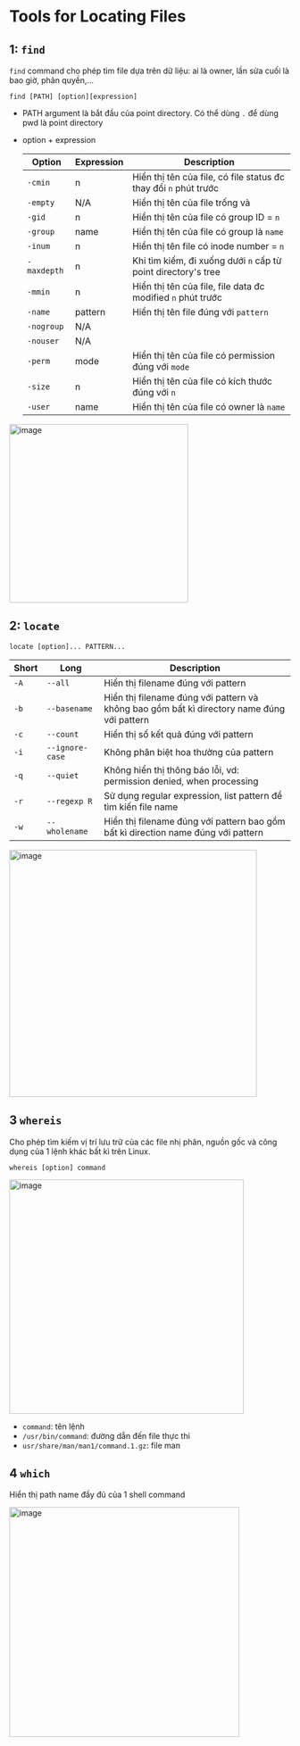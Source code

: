 # Tools for Locating Files

## 1: `find`

`find` command cho phép tìm file dựa trên dữ liệu: ai là owner, lần sửa cuối là bao giờ, phân quyền,...

```
find [PATH] [option][expression]
```

- PATH argument là bắt đầu của point directory. Có thể dùng `.` để dùng pwd là point directory
- option + expression

  | Option      | Expression | Description                                                      |
  | ----------- | ---------- | ---------------------------------------------------------------- |
  | `-cmin`     | n          | Hiển thị tên của file, có file status đc thay đổi `n` phút trước |
  | `-empty`    | N/A        | Hiển thị tên của file trống và                                   |
  | `-gid`      | n          | Hiển thị tên của file có group ID = `n`                          |
  | `-group`    | name       | Hiển thị tên của file có group là `name`                         |
  | `-inum`     | n          | Hiển thị tên file có inode number = `n`                          |
  | `-maxdepth` | n          | Khi tìm kiếm, đi xuống dưới `n` cấp từ point directory's tree    |
  | `-mmin`     | n          | Hiển thị tên của file, file data đc modified `n` phút trước      |
  | `-name`     | pattern    | Hiển thị tên file đúng với `pattern`                             |
  | `-nogroup`  | N/A        |                                                                  |
  | `-nouser`   | N/A        |                                                                  |
  | `-perm`     | mode       | Hiển thị tên của file có permission đúng với `mode`              |
  | `-size`     | n          | Hiển thị tên của file có kích thước đúng với `n`                 |
  | `-user`     | name       | Hiển thị tên của file có owner là `name`                         |

<img width="320" alt="image" src="https://user-images.githubusercontent.com/54473576/220805095-f22688d0-6602-472e-8db4-ab10fac26e05.png">

## 2: `locate`

```
locate [option]... PATTERN...
```

| Short | Long            | Description                                                                                |
| ----- | --------------- | ------------------------------------------------------------------------------------------ |
| `-A`  | `--all`         | Hiển thị filename đúng với pattern                                                         |
| `-b`  | `--basename`    | Hiển thị filename đúng với pattern và không bao gồm bất kì directory name đúng với pattern |
| `-c`  | `--count`       | Hiển thị số kết quả đúng với pattern                                                       |
| `-i`  | `--ignore-case` | Không phân biệt hoa thường của pattern                                                     |
| `-q`  | `--quiet`       | Không hiển thị thông báo lỗi, vd: permission denied, when processing                       |
| `-r`  | `--regexp R`    | Sử dụng regular expression, list pattern để tìm kiến file name                             |
| `-w`  | `--wholename`   | Hiển thị filename đúng với pattern bao gồm bất kì direction name đúng với pattern          |

<img width="443" alt="image" src="https://user-images.githubusercontent.com/54473576/220811030-f0ed7152-0366-4a98-947c-600fde464d5d.png">

## 3 `whereis`

Cho phép tìm kiếm vị trí lưu trữ của các file nhị phân, nguồn gốc và công dụng của 1 lệnh khác bất kì trên Linux.

```
whereis [option] command
```

  <img width="420" alt="image" src="https://user-images.githubusercontent.com/54473576/220813560-57dc4cc6-fe4e-456a-a3d3-838016931807.png">

- `command`: tên lệnh
- `/usr/bin/command`: đường dẫn đến file thực thi
- `usr/share/man/man1/command.1.gz`: file man

## 4 `which`

Hiển thị path name đầy đủ của 1 shell command

<img width="412" alt="image" src="https://user-images.githubusercontent.com/54473576/222615466-27aed507-9226-4b9c-aaba-8f3780928eaf.png">
